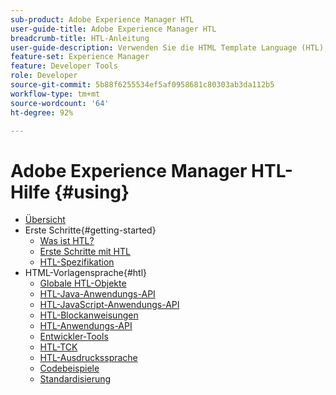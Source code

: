 ```yaml
---
sub-product: Adobe Experience Manager HTL
user-guide-title: Adobe Experience Manager HTL
breadcrumb-title: HTL-Anleitung
user-guide-description: Verwenden Sie die HTML Template Language (HTL), um ein Web-Framework auf Unternehmensebene anzulegen.
feature-set: Experience Manager
feature: Developer Tools
role: Developer
source-git-commit: 5b88f6255534ef5af0958681c80303ab3da112b5
workflow-type: tm+mt
source-wordcount: '64'
ht-degree: 92%

---
```



# Adobe Experience Manager HTL-Hilfe {#using}

+ [Übersicht](overview.md)
+ Erste Schritte{#getting-started}
   + [Was ist HTL?](update.md)
   + [Erste Schritte mit HTL](getting-started.md)
   + [HTL-Spezifikation](htl-specification.md)
+ HTML-Vorlagensprache{#htl}
   + [Globale HTL-Objekte](global-objects.md)
   + [HTL-Java-Anwendungs-API](use-api-java.md)
   + [HTL-JavaScript-Anwendungs-API](use-api-javascript.md)
   + [HTL-Blockanweisungen](block-statements.md)
   + [HTL-Anwendungs-API](use-api.md)
   + [Entwickler-Tools](dev-tools.md)
   + [HTL-TCK](htl-tck.md)
   + [HTL-Ausdruckssprache](expression-language.md)
   + [Codebeispiele](code-samples.md)
   + [Standardisierung](standardization.md)